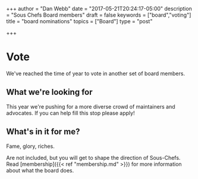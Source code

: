 +++
author = "Dan Webb"
date = "2017-05-21T20:24:17-05:00"
description = "Sous Chefs Board members"
draft = false
keywords = ["board","voting"]
title = "board nominations"
topics = ["Board"]
type = "post"

+++

# Vote

We've reached the time of year to vote in another set of board members.

## What we're looking for

This year we're pushing for a more diverse crowd of maintainers and advocates.
If you can help fill this stop please apply!

## What's in it for me?

Fame, glory, riches.

Are not included, but you will get to shape the direction of Sous-Chefs. Read [membership]({{< ref "membership.md" >}}) for more information about what the board does.
